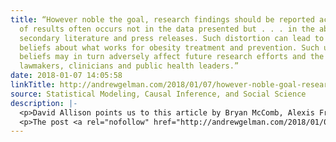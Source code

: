 ```yaml
---
title: “However noble the goal, research findings should be reported accurately. Distortion
  of results often occurs not in the data presented but . . . in the abstract, discussion,
  secondary literature and press releases. Such distortion can lead to unsupported
  beliefs about what works for obesity treatment and prevention. Such unsupported
  beliefs may in turn adversely affect future research efforts and the decisions of
  lawmakers, clinicians and public health leaders.”
date: 2018-01-07 14:05:58
linkTitle: http://andrewgelman.com/2018/01/07/however-noble-goal-research-findings-reported-accurately-distortion-results-often-occurs-not-data-presented-abstract-discussion-secondary-literature-p/
source: Statistical Modeling, Causal Inference, and Social Science
description: |-
  <p>David Allison points us to this article by Bryan McComb, Alexis Frazier-Wood, John Dawson, and himself, &#8220;Drawing conclusions from within-group comparisons and selected subsets of data leads to unsubstantiated conclusions.&#8221; It&#8217;s a letter to the editor for the Australian and New Zealand Journal of Public Health, and it begins: [In the paper, &#8220;School-based systems change [&#8230;]</p>
  <p>The post <a rel="nofollow" href="http://andrewgelman.com/2018/01/07/however-noble-goa
---
```

